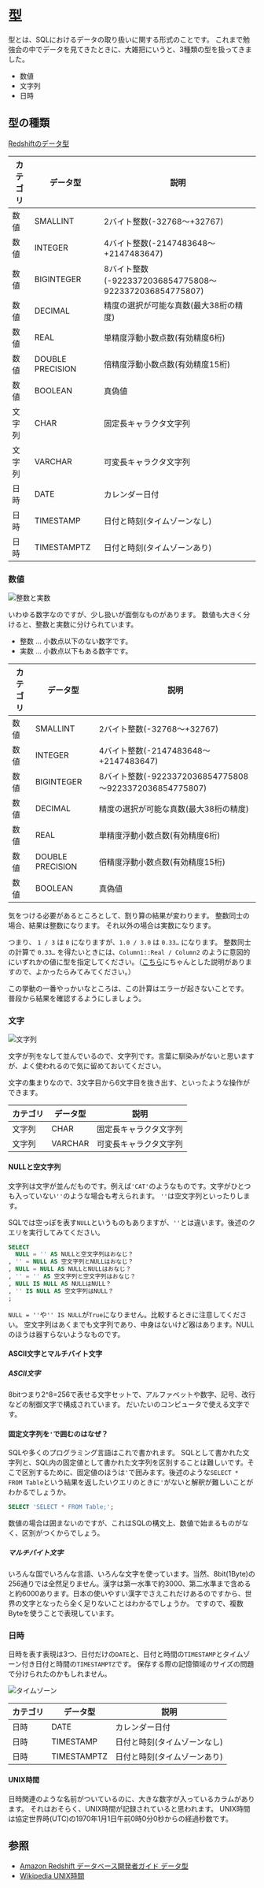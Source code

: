 # 型

型とは、SQLにおけるデータの取り扱いに関する形式のことです。
これまで勉強会の中でデータを見てきたときに、大雑把にいうと、3種類の型を扱ってきました。

- 数値
- 文字列
- 日時

## 型の種類
[Redshiftのデータ型](https://docs.aws.amazon.com/ja_jp/redshift/latest/dg/c_Supported_data_types.html)

| カテゴリ | データ型 | 説明 |
|--|--|--|
| 数値 | SMALLINT | 2バイト整数(-32768〜+32767) |
| 数値 | INTEGER | 4バイト整数(-2147483648～+2147483647) |
| 数値 | BIGINTEGER | 8バイト整数(-9223372036854775808～9223372036854775807) |
| 数値 | DECIMAL | 精度の選択が可能な真数(最大38桁の精度) |
| 数値 | REAL | 単精度浮動小数点数(有効精度6桁) |
| 数値 | DOUBLE PRECISION | 倍精度浮動小数点数(有効精度15桁) |
| 数値 | BOOLEAN | 真偽値 |
| 文字列 | CHAR | 固定長キャラクタ文字列 |
| 文字列 | VARCHAR | 可変長キャラクタ文字列 |
| 日時 | DATE | カレンダー日付 |
| 日時 | TIMESTAMP | 日付と時刻(タイムゾーンなし) |
| 日時 | TIMESTAMPTZ | 日付と時刻(タイムゾーンあり) |

### 数値

![整数と実数](../images/a_01_about_type/integer_and_real.jpg)

いわゆる数字なのですが、少し扱いが面倒なものがあります。
数値も大きく分けると、整数と実数に分けられています。

- 整数 … 小数点以下のない数字です。
- 実数 … 小数点以下もある数字です。

| カテゴリ | データ型 | 説明 |
|--|--|--|
| 数値 | SMALLINT | 2バイト整数(-32768〜+32767) |
| 数値 | INTEGER | 4バイト整数(-2147483648～+2147483647) |
| 数値 | BIGINTEGER | 8バイト整数(-9223372036854775808～9223372036854775807)
| 数値 | DECIMAL | 精度の選択が可能な真数(最大38桁の精度) |
| 数値 | REAL | 単精度浮動小数点数(有効精度6桁) |
| 数値 | DOUBLE PRECISION | 倍精度浮動小数点数(有効精度15桁) |
| 数値 | BOOLEAN | 真偽値 |

気をつける必要があるところとして、割り算の結果が変わります。
整数同士の場合、結果は整数になります。
それ以外の場合は実数になります。

つまり、 `1 / 3` は `0` になりますが、`1.0 / 3.0` は `0.33…` になります。
整数同士の計算で `0.33…` を得たいときには、`Column1::Real / Column2` のように意図的にいずれかの値に型を指定してください。（[こちら](https://docs.aws.amazon.com/ja_jp/redshift/latest/dg/r_numeric_computations201.html)にちゃんとした説明がありますので、よかったらみてみてください。）

この挙動の一番やっかいなところは、この計算はエラーが起きないことです。
普段から結果を確認するようにしましょう。

### 文字

![文字列](../images/a_01_about_type/character_string.jpg)

文字が列をなして並んでいるので、文字列です。言葉に馴染みがないと思いますが、よく使われるので気に留めておいてください。

文字の集まりなので、3文字目から6文字目を抜き出す、といったような操作ができます。

| カテゴリ | データ型 | 説明 |
|--|--|--|
| 文字列 | CHAR | 固定長キャラクタ文字列 |
| 文字列 | VARCHAR | 可変長キャラクタ文字列 |

#### NULLと空文字列

文字列は文字が並んだものです。例えば`'CAT'`のようなものです。文字がひとつも入っていない`''`のような場合も考えられます。
`''`は空文字列といったりします。

SQLでは空っぽを表す`NULL`というものもありますが、`''`とは違います。後述のクエリを実行してみてください。

```sql
SELECT
  NULL = '' AS NULLと空文字列はおなじ？
, '' = NULL AS 空文字列とNULLはおなじ？
, NULL = NULL AS NULLとNULLはおなじ？
, '' = '' AS 空文字列と空文字列はおなじ？
, NULL IS NULL AS NULLはNULL？
, '' IS NULL AS 空文字列はNULL？
;
```

`NULL = ''`や`'' IS NULL`が`True`になりません。比較するときに注意してください。
空文字列はあくまでも文字列であり、中身はないけど器はあります。NULLのほうは器すらないようなものです。

#### ASCII文字とマルチバイト文字

##### ASCII文字

8bitつまり2^8=256で表せる文字セットで、アルファベットや数字、記号、改行などの制御文字で構成されています。
だいたいのコンピュータで使える文字です。

#### 固定文字列を`'`で囲むのはなぜ？

SQLや多くのプログラミング言語はこれで書かれます。
SQLとして書かれた文字列と、SQL内の固定値として書かれた文字列を区別することは難しいです。そこで区別するために、固定値のほうは`'`で囲みます。後述のような`SELECT * FROM Table`という結果を返したいクエリのときに`'`がないと解釈が難しいことがわかるでしょうか。

```sql
SELECT 'SELECT * FROM Table;';
```

数値の場合は囲まないのですが、これはSQLの構文上、数値で始まるものがなく、区別がつくからでしょう。

##### マルチバイト文字

いろんな国でいろんな言語、いろんな文字を使っています。当然、8bit(1Byte)の256通りでは全然足りません。漢字は第一水準で約3000、第二水準まで含めると約6000あります。日本の使いやすい漢字でさえこれだけあるのですから、世界の文字となったら全く足りないことはわかるでしょうか。
ですので、複数Byteを使うことで表現しています。

### 日時

日時を表す表現は3つ、日付だけの`DATE`と、日付と時間の`TIMESTAMP`とタイムゾーン付き日付と時間の`TIMESTAMPTZ`です。
保存する際の記憶領域のサイズの問題で分けられたのかもしれません。

![タイムゾーン](../images/a_01_about_type/timezone.jpg)

| カテゴリ | データ型 | 説明 |
|--|--|--|
| 日時 | DATE | カレンダー日付 |
| 日時 | TIMESTAMP | 日付と時刻(タイムゾーンなし) |
| 日時 | TIMESTAMPTZ | 日付と時刻(タイムゾーンあり) |

#### UNIX時間

日時関連のような名前がついているのに、大きな数字が入っているカラムがあります。
それはおそらく、UNIX時間が記録されていると思われます。
UNIX時間は協定世界時(UTC)の1970年1月1日午前0時0分0秒からの経過秒数です。

## 参照
- [Amazon Redshift データベース開発者ガイド データ型](https://docs.aws.amazon.com/ja_jp/redshift/latest/dg/c_Supported_data_types.html)
- [Wikipedia UNIX時間](https://ja.wikipedia.org/wiki/UNIX%E6%99%82%E9%96%93)